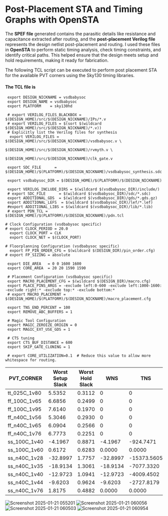 # **Post-Placement STA and Timing Graphs with OpenSTA**

The **SPEF file** generated contains the parasitic details like resistance and capacitance extracted after routing, and the **post-placement Verilog file** represents the design netlist post-placement and routing. I used these files in **OpenSTA** to perform static timing analysis, check timing constraints, and identify critical paths. This helped ensure that the design meets setup and hold requirements, making it ready for fabrication.

 The following TCL script can be executed to perform  post placement STA for the available PVT corners using the Sky130 timing libraries.
 #### The TCL file is
     export DESIGN_NICKNAME = vsdbabysoc
     export DESIGN_NAME = vsdbabysoc
     export PLATFORM    = sky130hd

     # export VERILOG_FILES_BLACKBOX = $(DESIGN_HOME)/src/$(DESIGN_NICKNAME)/IPs/*.v
     # export VERILOG_FILES = $(sort $(wildcard $(DESIGN_HOME)/src/$(DESIGN_NICKNAME)/*.v))
     # Explicitly list the Verilog files for synthesis
      export VERILOG_FILES = $(DESIGN_HOME)/src/$(DESIGN_NICKNAME)/vsdbabysoc.v \
                             $(DESIGN_HOME)/src/$(DESIGN_NICKNAME)/rvmyth.v \
                             $(DESIGN_HOME)/src/$(DESIGN_NICKNAME)/clk_gate.v

     export SDC_FILE      = $(DESIGN_HOME)/$(PLATFORM)/$(DESIGN_NICKNAME)/vsdbabysoc_synthesis.sdc

     export vsdbabysoc_DIR = $(DESIGN_HOME)/$(PLATFORM)/$(DESIGN_NICKNAME)

     export VERILOG_INCLUDE_DIRS = $(wildcard $(vsdbabysoc_DIR)/include/)
     # export SDC_FILE      = $(wildcard $(vsdbabysoc_DIR)/sdc/*.sdc)
     export ADDITIONAL_GDS  = $(wildcard $(vsdbabysoc_DIR)/gds/*.gds.gz)
     export ADDITIONAL_LEFS  = $(wildcard $(vsdbabysoc_DIR)/lef/*.lef)
     #export ADDITIONAL_LIBS = $(wildcard $(vsdbabysoc_DIR)/lib/*.lib)
     # export PDN_TCL = $(DESIGN_HOME)/$(PLATFORM)/$(DESIGN_NICKNAME)/pdn.tcl

    # Clock Configuration (vsdbabysoc specific)
    # export CLOCK_PERIOD = 20.0
      export CLOCK_PORT = CLK
      export CLOCK_NET = $(CLOCK_PORT)

    # Floorplanning Configuration (vsdbabysoc specific)
      export FP_PIN_ORDER_CFG = $(wildcard $(DESIGN_DIR)/pin_order.cfg)
    # export FP_SIZING = absolute

     export DIE_AREA   = 0 0 1600 1600
     export CORE_AREA  = 20 20 1590 1590

     # Placement Configuration (vsdbabysoc specific)
     export MACRO_PLACEMENT_CFG = $(wildcard $(DESIGN_DIR)/macro.cfg)
     export PLACE_PINS_ARGS = -exclude left:0-600 -exclude left:1000-1600: -exclude right:* -exclude top:* -exclude bottom:*
     # export MACRO_PLACEMENT = $(DESIGN_HOME)/$(PLATFORM)/$(DESIGN_NICKNAME)/macro_placement.cfg

     export TNS_END_PERCENT = 100
     export REMOVE_ABC_BUFFERS = 1

     # Magic Tool Configuration
     export MAGIC_ZEROIZE_ORIGIN = 0
     export MAGIC_EXT_USE_GDS = 1

     # CTS tuning
     export CTS_BUF_DISTANCE = 600
     export SKIP_GATE_CLONING = 1

     # export CORE_UTILIZATION=0.1  # Reduce this value to allow more whitespace for routing.
| PVT_CORNER    | Worst Setup Slack    | Worst Hold Slack    | WNS    | TNS   |
|-------------|-------------|-------------|-------------|-------------|
|  tt_025C_1v80    |5.5352   | 0.3112    | 0   | 0    |
|  ff_100C_1v65     |6.6856  | 0.2499   | 0    | 0    |
|  ff_100C_1v95    |7.6140    | 0.1970    | 0    | 0    |
|  ff_n40C_1v56   |5.3046  | 0.2930   | 0    | 0    |
|  ff_n40C_1v65     |6.0904    | 0.2566   | 0   | 0    |
|  ff_n40C_1v76  |6.7773  | 0.2251   | 0   | 0    |
|  ss_100C_1v40    |-4.1967   | 0.8871    | -4.1967  | -924.7471  |
|  ss_100C_1v60     |0.6172   | 0.6283  | 0.0000 | 0.0000    |
|  ss_n40C_1v28    |-32.8997  | 1.7757   | -32.8997   | -15373.5605   |
|  ss_n40C_1v35   |-18.9134  | 1.3061  | -18.9134   | -7077.3320   |
|  ss_n40C_1v40|-12.9723  | 1.0941  | -12.9723   | -4009.4502   |
|  ss_n40C_1v44  |-9.6203  | 0.9624   | -9.6203 | -2727.8179  |
|  ss_n40C_1v76     |1.8175   | 0.4882   | 0.0000   | 0.0000   |

![Screenshot 2025-01-21 055201](https://github.com/user-attachments/assets/4c8d93ac-f8d6-411f-a010-46c557b05ffc)
![Screenshot 2025-01-21 060056](https://github.com/user-attachments/assets/32e81b9c-adcf-4ec8-99a5-dc51f3ab7790)
![Screenshot 2025-01-21 060503](https://github.com/user-attachments/assets/a68baf60-70d5-4d20-952a-dd15abdb251c)
![Screenshot 2025-01-21 060954](https://github.com/user-attachments/assets/715f59d6-b8d3-426f-860b-ca79d3838e02)
